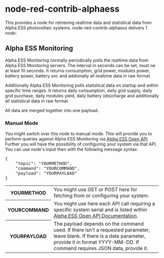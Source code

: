 # node-red-contrib-alphaess 

This provides a node for retrieving realtime data and statistical data from Alpha ESS photovoltaic systems. node-red-contrib-alphaess delivers 1 node:

## Alpha ESS Monitoring
Alpha ESS Monitoring normally periodically polls the realtime data from Alpha ESS Monitoring servers. The interval in seconds can be set, must ne at least 10 seconds. It returns consumption, grid power, modules power, battery power, battery soc and addionally all realtime data in raw format.

Additionally Alpha ESS Monitoring polls statistical data on startup and within specific time ranges. It returns daily consumption, daily grid supply, daily grid purchase, daily modules yield, daily battery (dis)charge and additionally all statistical data in raw format.

All data are merged together into one payload.

### Manual Mode
You might switch over this node to manual mode. This will provide you to perform queries against Alpha ESS Monitoring via [Alpha ESS Open API](https://open.alphaess.com/). Further you will have the possibility of configuring your system via that API. You can use node's input then with the following message syntax:

<pre>
{
	"topic": "YOURMETHOD",
	"command": "YOURCOMMAND",
	"payload": "YOURPAYLOAD"
}
</pre>

<table>
<tr><th>YOURMETHOD</th><td>You might use GET or POST here for fetching from or configuring your system.</td></tr>
<tr><th>YOURCOMMAND</th><td>You might use here each API call requiring a specific system serial and is listed within <a href="https://open.alphaess.com/">Alpha ESS Open API Documentation</a>.</td></tr>
<tr><th>YOURPAYLOAD</th><td>The payload depends on the command used. If there isn't a requested parameter, leave blank. If there is a date parameter, provide it in format YYYY-MM-DD. If command requires JSON data, provide it.</td></tr>
</table>